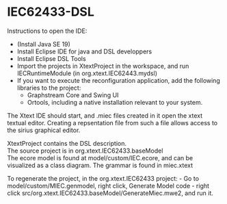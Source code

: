 # IEC62433-DSL

Instructions to open the IDE:
- (Install Java SE 19)
- Install Eclipse IDE for java and DSL developpers
- Install Eclipse DSL Tools
- Import the projects in XtextProject in the workspace, and run IECRuntimeModule (in org.xtext.IEC62443.mydsl)
- If you want to execute the reconfiguration application, add the following libraries to the project:
    - Graphstream Core and Swing UI
    - Ortools, including a native installation relevant to your system. 

The Xtext IDE should start, and .miec files created in it open the xtext textual editor.
Creating a repsentation file from such a file allows access to the sirius graphical editor.

XtextProject contains the DSL description.  
The source project is in org.xtext.IEC62433.baseModel  
The ecore model is found at model/custom/IEC.ecore, and can be visualized as a class diagram.
The grammar is found in miec.xtext

To regenerate the project, in the org.xtext.IEC62433 project:
    - Go to model/custom/MIEC.genmodel, right click, Generate Model code
    - right click src/org.xtext.IEC62433.baseModel/GenerateMiec.mwe2, and run it.




